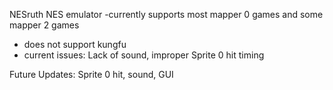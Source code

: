 NESruth NES emulator 
-currently supports most mapper 0 games and some mapper 2 games 
- does not support kungfu
- current issues: Lack of sound, improper Sprite 0 hit timing

Future Updates:
Sprite 0 hit, sound,
GUI

